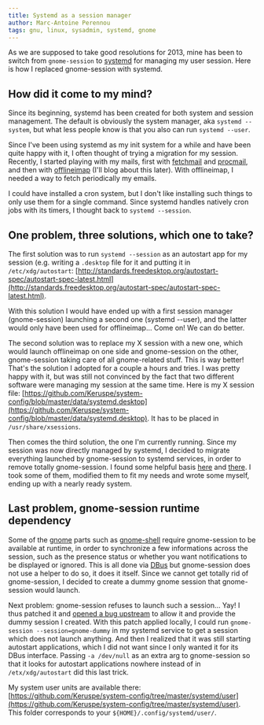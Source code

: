 ```yaml
---
title: Systemd as a session manager
author: Marc-Antoine Perennou
tags: gnu, linux, sysadmin, systemd, gnome
---
```


As we are supposed to take good resolutions for 2013, mine has been to switch from `gnome-session` to [systemd](http://www.freedesktop.org/wiki/Software/systemd)
for managing my user session. Here is how I replaced gnome-session with systemd.

## How did it come to my mind?

Since its beginning, systemd has been created for both system and session management. The default is obviously the
system manager, aka `systemd --system`, but what less people know is that you also can run `systemd --user`.

Since I've been using systemd as my init system for a while and have been quite happy with it, I often thought of trying
a migration for my session. Recently, I started playing with my mails, first with [fetchmail](http://fetchmail.berlios.de/)
and [procmail](http://www.procmail.org/), and then with [offlineimap](http://offlineimap.org/) (I'll blog about this
later). With offlineimap, I needed a way to fetch periodically my emails.

I could have installed a cron system, but I don't like installing such things to only use them for a single command.
Since systemd handles natively cron jobs with its timers, I thought back to `systemd --session`.

## One problem, three solutions, which one to take?

The first solution was to run `systemd --session` as an autostart app for my session (e.g. writing a `.desktop` file for
it and putting it in `/etc/xdg/autostart`: [http://standards.freedesktop.org/autostart-spec/autostart-spec-latest.html](http://standards.freedesktop.org/autostart-spec/autostart-spec-latest.html).

With this solution I would have ended up with a first session manager (gnome-session) launching a second one (systemd
--user), and the latter would only have been used for offlineimap… Come on! We can do better.

The second solution was to replace my X session with a new one, which would launch offlineimap on one side and
gnome-session on the other, gnome-session taking care of all gnome-related stuff. This is way better! That's the
solution I adopted for a couple a hours and tries. I was pretty happy with it, but was still not convinced by the fact
that two different software were managing my session at the same time. Here is my X session file:
[https://github.com/Keruspe/system-config/blob/master/data/systemd.desktop](https://github.com/Keruspe/system-config/blob/master/data/systemd.desktop).
It has to be placed in `/usr/share/xsessions`.

Then comes the third solution, the one I'm currently running. Since my session was now directly managed by systemd, I
decided to migrate everything launched by gnome-session to systemd services, in order to remove totally gnome-session.
I found some helpful basis [here](https://github.com/grawity/systemd-user-units/) and [there](https://github.com/sofar/user-session-units).
I took some of them, modified them to fit my needs and wrote some myself, ending up with a nearly ready system.

## Last problem, gnome-session runtime dependency

Some of the [gnome](http://www.gnome.org/) parts such as [gnome-shell](https://live.gnome.org/GnomeShell) require
gnome-session to be available at runtime, in order to synchronize a few informations across the session, such as the
presence status or whether you want notifications to be displayed or ignored. This is all done via
[DBus](http://www.freedesktop.org/wiki/Software/dbus) but gnome-session does not use a helper to do so, it does it
itself. Since we cannot get totally rid of gnome-session, I decided to create a dummy gnome session that gnome-session
would launch.

Next problem: gnome-session refuses to launch such a session… Yay! I thus patched it and [opened a bug upstream](https://bugzilla.gnome.org/show_bug.cgi?id=690866)
to allow it and provide the dummy session I created. With this patch applied locally, I could run `gnome-session --session=gnome-dummy`
in my systemd service to get a session which does not launch anything. And then I realized that it was still starting
autostart applications, which I did not want since I only wanted it for its DBus interface. Passing `-a /dev/null` as an
extra arg to gnome-session so that it looks for autostart applications nowhere instead of in `/etx/xdg/autostart` did
this last trick.

My system user units are available there: [https://github.com/Keruspe/system-config/tree/master/systemd/user](https://github.com/Keruspe/system-config/tree/master/systemd/user).
This folder corresponds to your `${HOME}/.config/systemd/user/`.
